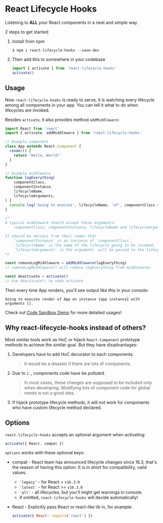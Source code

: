 # React Lifecycle Hooks

Listening to **ALL** your React components in a neat and simple way.

2 steps to get started:
1. Install from npm
    ```
    $ npm i react-lifecycle-hooks --save-dev
    ```
1. Then add this to somewhere in your codebase
    ```jsx
    import { activate } from 'react-lifecycle-hooks'
    activate()
    ```

## Usage
Now `react-lifecycle-hooks` is ready to serve, it is watching every lifecycle among all components in your app. You can tell it what to do when lifecycles are invoked.

Besides `activate`, it also provides method `addMiddleware`:

```jsx
import React from 'react'
import { activate, addMiddleware } from 'react-lifecycle-hooks'

// Example component
class App extends React.Component {
  render() {
    return 'Hello, World!'
  }
}

// Example middleware
function logEverything(
    componentClass,
    componentInstance,
    lifecycleName,
    lifecycleArguments,
) {
  console.log('Going to execute', lifecycleName, 'of', componentClass.name, 'on instance', componentInstance, 'with arguments', lifecycleArguments)
}

/*
A typical middleware should accept these arguments:
    componentClass, componentInstance, lifecycleName and lifecycleArguments.

It should be obvious from their names that
    `componentInstance` is an instance of `componentClass`,
    `lifecycleName` is the name of the lifecycle going to be invoked,
    `lifecycleArguments` is the arguments  will be passed to the lifecycle.
*/

const removeLogMiddleware = addMiddleware(logEverything)
// removeLogMiddleware() will remove logEverything from middlewares

const deactivate = activate()
// Use deactivate() to undo activate
```

Then every time App renders, you'll see output like this in your console:
```
Going to execute render of App on instance {app instance} with arguments [].
```

Check out [Code Sandbox Demo](https://codesandbox.io/s/vnw3w00qxl) for more detailed usages!

## Why react-lifecycle-hooks instead of others?
Most similar tools work as HoC or hijack `React.Component` prototype methods to achieve the similar goal. But they have disadvantages:
1. Developers have to add HoC decorator to each components.
    > It would be a disaster if there are lots of components.
1. Due to `1.`, components code have be polluted.
    > In most cases, these changes are supposed to be included only when developing. Modifying lots of component code for global needs is not a good idea.
1. If hijack prototype lifecycle methods, it will not work for components who have custom lifecycle method declared.

## Options
`react-lifecycle-hooks` accepts an optional argument when activating:
```js
activate({ React, compat })
```

`options` works with these optional keys:

* compat - React team has announced lifecycle changes since 16.3, that's the reason of having this option. It is in short for compatibility, valid values:
    * `'legacy'` - for React < `v16.3.0`
    * `'latest'` - for React >= `v16.3.0`
    * `'all'` - all lifecycles, but you'll might get warnings in console.
    * if omitted, `react-lifecycle-hooks` will decide automatically!

* React - Explicitly pass React or react-like lib in, for example:

    ```js
    activate({ React: require('react') })
    ```
